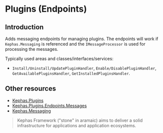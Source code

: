 ﻿# Plugins (Endpoints)

## Introduction
Adds messaging endpoints for managing plugins. The endpoints will work if `Kephas.Messaging` is referenced and the `IMessageProcessor` is used for processing the messages.

Typically used areas and classes/interfaces/services:
* `Install/Uninstall/UpdatePluginHandler`, `Enable/DisablePluginHandler`, `GetAvailablePluginsHandler`, `GetInstalledPluginsHandler`.

## Other resources

* [Kephas.Plugins](https://www.nuget.org/packages/Kephas.Plugins)
* [Kephas.Plugins.Endpoints.Messages](https://www.nuget.org/packages/Kephas.Plugins.Endpoints.Messages)
* [Kephas.Messaging](https://www.nuget.org/packages/Kephas.Messaging)

> Kephas Framework ("stone" in aramaic) aims to deliver a solid infrastructure for applications and application ecosystems.
